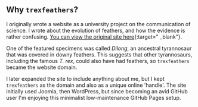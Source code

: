 ## Why `trexfeathers`?

I originally wrote a website as a university project on the communication of
science. I wrote about the evolution of feathers, and how the evidence is rather
confusing. [You can view the original site here](original_site){:target="
\_blank"}.

One of the featured specimens was called _Dilong_, an ancestral tyrannosaur that
was covered in downy feathers. This suggests that other tyrannosaurs, including
the famous _T. rex_, could also have had feathers, so `trexfeathers` became the
website domain.

I later expanded the site to include anything about me, but I
kept `trexfeathers` as the domain and also as a unique online 'handle'. The site
initially used Joomla, then WordPress, but since becoming an avid GitHub user
I'm enjoying this minimalist low-maintenance GitHub Pages setup.
